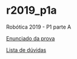 # r2019_p1a

Robótica 2019 - P1 parte A

[Enunciado da prova](enunciado_v1.md)

[Lista de dúvidas](https://docs.google.com/spreadsheets/d/1xQY3WsuFuEi4Dbd3KoxDJ5PLMrEGr4mfwHLKgW4jynM/edit?usp=sharing)

